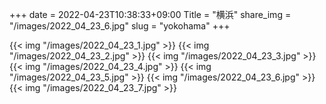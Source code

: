 +++
date  = 2022-04-23T10:38:33+09:00
Title = "横浜"
share_img = "/images/2022_04_23_6.jpg"
slug = "yokohama"
+++

{{< img "/images/2022_04_23_1.jpg" >}}
{{< img "/images/2022_04_23_2.jpg" >}}
{{< img "/images/2022_04_23_3.jpg" >}}
{{< img "/images/2022_04_23_4.jpg" >}}
{{< img "/images/2022_04_23_5.jpg" >}}
{{< img "/images/2022_04_23_6.jpg" >}}
{{< img "/images/2022_04_23_7.jpg" >}}